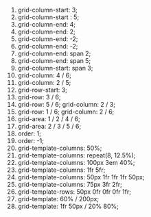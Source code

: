 1.  grid-column-start: 3;
2.  grid-column-start : 5;
3.  grid-column-end: 4;
4.  grid-column-end: 2;
5.  grid-column-end: -2;
6.  grid-column-end: -2;
7.  grid-column-end: span 2;
8.  grid-column-end: span 5;
9.  grid-column-start: span 3;
10. grid-column: 4 / 6;
11. grid-column: 2 / 5;
12. grid-row-start: 3;
13. grid-row: 3 / 6;
14. grid-row: 5 / 6; grid-column: 2 / 3;
15. grid-row: 1 / 6; grid-column: 2 / 6;
16. grid-area: 1 / 2 / 4 / 6;
17. grid-area: 2 / 3 / 5 / 6;
18. order: 1;
19. order: -1;
20. grid-template-columns: 50%;
21. grid-template-columns: repeat(8, 12.5%);
22. grid-template-columns: 100px 3em 40%;
23. grid-template-columns: 1fr 5fr;
24. grid-template-columns: 50px 1fr 1fr 1fr 50px;
25. grid-template-columns: 75px 3fr 2fr;
26. grid-template-rows: 50px 0fr 0fr 0fr 1fr;
27. grid-template: 60% / 200px;
28. grid-template: 1fr 50px / 20% 80%;